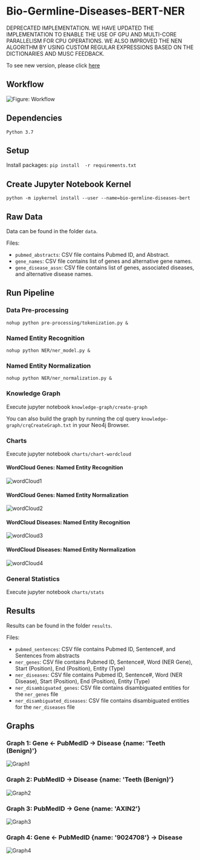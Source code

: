 # Bio-Germline-Diseases-BERT-NER

DEPRECATED IMPLEMENTATION. WE HAVE UPDATED THE IMPLEMENTATION TO ENABLE THE USE OF GPU AND MULTI-CORE PARALLELISM FOR CPU OPERATIONS. WE ALSO IMPROVED THE NEN ALGORITHM BY USING CUSTOM REGULAR EXPRESSIONS BASED ON THE DICTIONARIES AND MUSC FEEDBACK.

To see new version, please click [here](https://github.com/arm-diaz/SimpleGermKG)

## Workflow

![Figure: Workflow](images/workflow.png "Workflow")

## Dependencies

`Python 3.7`

## Setup

Install packages: `pip install  -r requirements.txt`

## Create Jupyter Notebook Kernel

`python -m ipykernel install --user --name=bio-germline-diseases-bert`

## Raw Data

Data can be found in the folder `data`.

Files:

+ `pubmed_abstracts`: CSV file contains Pubmed ID, and Abstract.
+ `gene_names`: CSV file contains list of genes and alternative gene names.
+ `gene_disease_assn`: CSV file contains list of genes, associated diseases, and alternative disease names.

## Run Pipeline

### Data Pre-processing

`nohup python pre-processing/tokenization.py &`

### Named Entity Recognition

`nohup python NER/ner_model.py &`

### Named Entity Normalization

`nohup python NER/ner_normalization.py &`

### Knowledge Graph

Execute jupyter notebook `knowledge-graph/create-graph`

You can also build the graph by running the cql query `knowledge-graph/crqCreateGraph.txt` in your Neo4j Browser.

### Charts

Execute jupyter notebook `charts/chart-wordcloud`

#### WordCloud Genes: Named Entity Recognition

![wordCloud1](images/wordCloudGene.png "wordCloud1")

#### WordCloud Genes: Named Entity Normalization

![wordCloud2](images/wordCloudDisambiguatedGene.png "wordCloud2")

#### WordCloud Diseases: Named Entity Recognition

![wordCloud3](images/wordCloudDisease.png "wordCloud3")

#### WordCloud Diseases: Named Entity Normalization

![wordCloud4](images/wordCloudDisambiguatedDisease.png "wordCloud4")

### General Statistics

Execute jupyter notebook `charts/stats`

## Results

Results can be found in the folder `results`.

Files:

+ `pubmed_sentences`: CSV file contains Pubmed ID, Sentence#, and Sentences from abstracts
+ `ner_genes`: CSV file contains Pubmed ID, Sentence#, Word (NER Gene), Start (Position), End (Position), Entity (Type)
+ `ner_diseases`: CSV file contains Pubmed ID, Sentence#, Word (NER Disease), Start (Position), End (Position), Entity (Type)
+ `ner_disambiguated_genes`: CSV file contains disambiguated entities for the `ner_genes` file
+ `ner_disambiguated_diseases`: CSV file contains disambiguated entities for the `ner_diseases` file
  
## Graphs

### Graph 1: Gene <- PubMedID -> Disease {name: 'Teeth (Benign)'}

![Graph1](images/graph1.png "Graph1")

### Graph 2: PubMedID -> Disease {name: 'Teeth (Benign)'}

![Graph2](images/graph2.png "Graph2")

### Graph 3: PubMedID -> Gene {name: 'AXIN2'}

![Graph3](images/graph3.png "Graph3")

### Graph 4: Gene <- PubMedID {name: '9024708'} -> Disease

![Graph4](images/graph4.png "Graph4")
